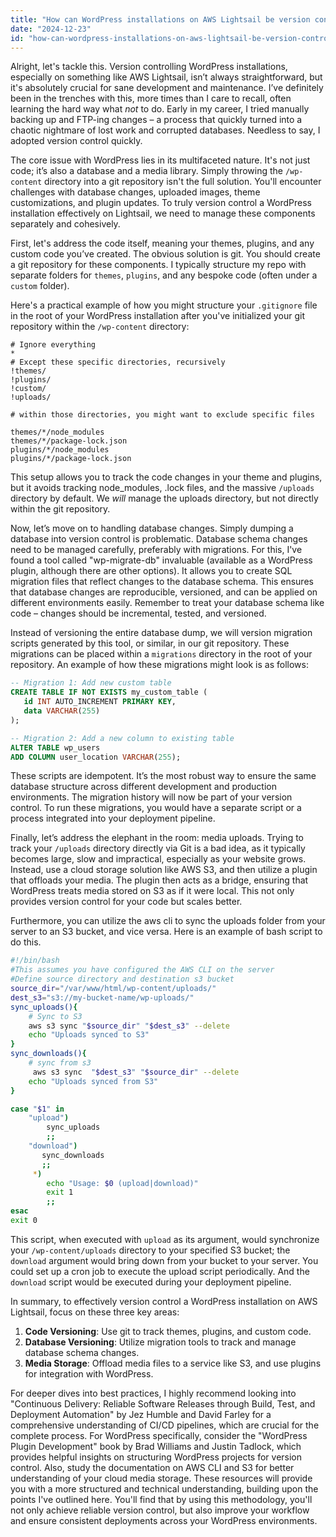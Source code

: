```yaml
---
title: "How can WordPress installations on AWS Lightsail be version controlled?"
date: "2024-12-23"
id: "how-can-wordpress-installations-on-aws-lightsail-be-version-controlled"
---
```


Alright, let's tackle this. Version controlling WordPress installations, especially on something like AWS Lightsail, isn’t always straightforward, but it's absolutely crucial for sane development and maintenance. I’ve definitely been in the trenches with this, more times than I care to recall, often learning the hard way what *not* to do. Early in my career, I tried manually backing up and FTP-ing changes – a process that quickly turned into a chaotic nightmare of lost work and corrupted databases. Needless to say, I adopted version control quickly.

The core issue with WordPress lies in its multifaceted nature. It's not just code; it’s also a database and a media library. Simply throwing the `/wp-content` directory into a git repository isn't the full solution. You'll encounter challenges with database changes, uploaded images, theme customizations, and plugin updates. To truly version control a WordPress installation effectively on Lightsail, we need to manage these components separately and cohesively.

First, let's address the code itself, meaning your themes, plugins, and any custom code you’ve created. The obvious solution is git. You should create a git repository for these components. I typically structure my repo with separate folders for `themes`, `plugins`, and any bespoke code (often under a `custom` folder).

Here's a practical example of how you might structure your `.gitignore` file in the root of your WordPress installation after you've initialized your git repository within the `/wp-content` directory:

```
# Ignore everything
*
# Except these specific directories, recursively
!themes/
!plugins/
!custom/
!uploads/

# within those directories, you might want to exclude specific files

themes/*/node_modules
themes/*/package-lock.json
plugins/*/node_modules
plugins/*/package-lock.json
```

This setup allows you to track the code changes in your theme and plugins, but it avoids tracking node_modules, .lock files, and the massive `/uploads` directory by default. We *will* manage the uploads directory, but not directly within the git repository.

Now, let’s move on to handling database changes. Simply dumping a database into version control is problematic. Database schema changes need to be managed carefully, preferably with migrations. For this, I've found a tool called "wp-migrate-db" invaluable (available as a WordPress plugin, although there are other options). It allows you to create SQL migration files that reflect changes to the database schema. This ensures that database changes are reproducible, versioned, and can be applied on different environments easily. Remember to treat your database schema like code – changes should be incremental, tested, and versioned.

Instead of versioning the entire database dump, we will version migration scripts generated by this tool, or similar, in our git repository. These migrations can be placed within a `migrations` directory in the root of your repository. An example of how these migrations might look is as follows:

```sql
-- Migration 1: Add new custom table
CREATE TABLE IF NOT EXISTS my_custom_table (
   id INT AUTO_INCREMENT PRIMARY KEY,
   data VARCHAR(255)
);

-- Migration 2: Add a new column to existing table
ALTER TABLE wp_users
ADD COLUMN user_location VARCHAR(255);
```

These scripts are idempotent. It’s the most robust way to ensure the same database structure across different development and production environments. The migration history will now be part of your version control. To run these migrations, you would have a separate script or a process integrated into your deployment pipeline.

Finally, let’s address the elephant in the room: media uploads. Trying to track your `/uploads` directory directly via Git is a bad idea, as it typically becomes large, slow and impractical, especially as your website grows. Instead, use a cloud storage solution like AWS S3, and then utilize a plugin that offloads your media. The plugin then acts as a bridge, ensuring that WordPress treats media stored on S3 as if it were local. This not only provides version control for your code but scales better.

Furthermore, you can utilize the aws cli to sync the uploads folder from your server to an S3 bucket, and vice versa. Here is an example of bash script to do this.

```bash
#!/bin/bash
#This assumes you have configured the AWS CLI on the server
#Define source directory and destination s3 bucket
source_dir="/var/www/html/wp-content/uploads/"
dest_s3="s3://my-bucket-name/wp-uploads/"
sync_uploads(){
    # Sync to S3
    aws s3 sync "$source_dir" "$dest_s3" --delete
    echo "Uploads synced to S3"
}
sync_downloads(){
    # sync from s3
     aws s3 sync  "$dest_s3" "$source_dir" --delete
    echo "Uploads synced from S3"
}

case "$1" in
    "upload")
        sync_uploads
        ;;
    "download")
       sync_downloads
       ;;
     *)
        echo "Usage: $0 (upload|download)"
        exit 1
        ;;
esac
exit 0
```
This script, when executed with `upload` as its argument, would synchronize your `/wp-content/uploads` directory to your specified S3 bucket; the `download` argument would bring down from your bucket to your server. You could set up a cron job to execute the upload script periodically. And the `download` script would be executed during your deployment pipeline.

In summary, to effectively version control a WordPress installation on AWS Lightsail, focus on these three key areas:

1.  **Code Versioning**: Use git to track themes, plugins, and custom code.
2.  **Database Versioning**: Utilize migration tools to track and manage database schema changes.
3.  **Media Storage**: Offload media files to a service like S3, and use plugins for integration with WordPress.

For deeper dives into best practices, I highly recommend looking into "Continuous Delivery: Reliable Software Releases through Build, Test, and Deployment Automation" by Jez Humble and David Farley for a comprehensive understanding of CI/CD pipelines, which are crucial for the complete process. For WordPress specifically, consider the "WordPress Plugin Development" book by Brad Williams and Justin Tadlock, which provides helpful insights on structuring WordPress projects for version control. Also, study the documentation on AWS CLI and S3 for better understanding of your cloud media storage. These resources will provide you with a more structured and technical understanding, building upon the points I've outlined here. You'll find that by using this methodology, you'll not only achieve reliable version control, but also improve your workflow and ensure consistent deployments across your WordPress environments.

